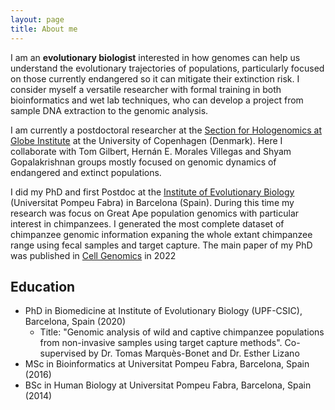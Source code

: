 ```yaml
---
layout: page
title: About me
---
```


I am an **evolutionary biologist** interested in how genomes can help us understand the evolutionary trajectories of populations, particularly focused on those currently endangered so it can mitigate their extinction risk. I consider myself a versatile researcher with formal training in both bioinformatics and wet lab techniques, who can develop a project from sample DNA extraction to the genomic analysis. 

I am currently a postdoctoral researcher at the [Section for Hologenomics at Globe Institute](https://globe.ku.dk/research/hologenomics/) at the University of Copenhagen (Denmark). Here I collaborate with Tom Gilbert, Hernán E. Morales Villegas and Shyam Gopalakrishnan groups mostly focused on genomic dynamics of endangered and extinct populations. 


I did my PhD and first Postdoc at the [Institute of Evolutionary Biology](https://www.ibe.upf-csic.es) (Universitat Pompeu Fabra) in Barcelona (Spain). During this time my research was focus on Great Ape population genomics with particular interest in chimpanzees. I generated the most complete dataset of chimpanzee genomic information expaning the whole extant chimpanzee range using fecal samples and target capture. The main paper of my PhD was published in [Cell Genomics](https://doi.org/10.1016/j.xgen.2022.100133) in 2022


## Education

- PhD in Biomedicine at Institute of Evolutionary Biology (UPF-CSIC), Barcelona, Spain (2020)
    - Title: "Genomic analysis of wild and captive chimpanzee populations from non-invasive samples using target capture methods".
      Co-supervised by Dr. Tomas Marquès-Bonet and Dr. Esther Lizano
- MSc in Bioinformatics at Universitat Pompeu Fabra, Barcelona, Spain (2016)
- BSc in Human Biology at Universitat Pompeu Fabra, Barcelona, Spain (2014)

